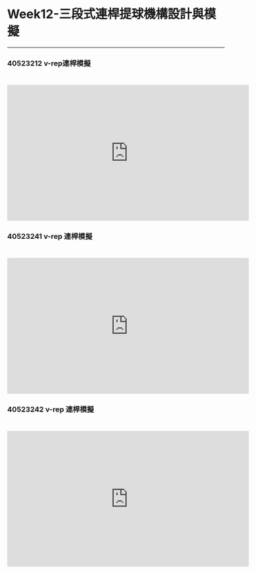 # Week12-三段式連桿提球機構設計與模擬

---

### 40523212 v-rep連桿模擬
# <iframe width="560" height="315" src="https://www.youtube.com/embed/ep1vlKFOFHM" frameborder="0" allow="autoplay; encrypted-media" allowfullscreen></iframe>
### 40523241 v-rep 連桿模擬
# <iframe width="560" height="315" src="https://www.youtube.com/embed/fRcCpUu8LtE" frameborder="0" allow="autoplay; encrypted-media" allowfullscreen></iframe>

### 40523242 v-rep 連桿模擬
# <iframe width="560" height="315" src="https://www.youtube.com/embed/dUUkbxX3_CQ" frameborder="0" allow="autoplay; encrypted-media" allowfullscreen></iframe>





